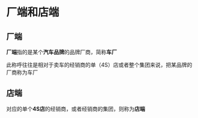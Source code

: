 # 厂端和店端

## 厂端

**厂端**指的是某个**汽车品牌**的品牌厂商，简称**车厂**

此称呼往往是相对于卖车的经销商的单（4S）店或者整个集团来说，把某品牌的厂商称为车厂

## 店端

对应的单个**4S店**的经销商，或者经销商的集团，则称为**店端**
